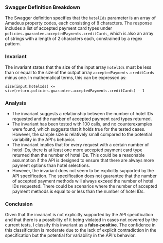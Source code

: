 ### Swagger Definition Breakdown
The Swagger definition specifies that the `hotelIds` parameter is an array of Amadeus property codes, each consisting of 8 characters. The response includes a list of accepted payment card types under `policies.guarantee.acceptedPayments.creditCards`, which is also an array of strings with a length of 2 characters each, constrained by a regex pattern.

### Invariant
The invariant states that the size of the input array `hotelIds` must be less than or equal to the size of the output array `acceptedPayments.creditCards` minus one. In mathematical terms, this can be expressed as: 

`size(input.hotelIds) <= size(return.policies.guarantee.acceptedPayments.creditCards) - 1`

### Analysis
- The invariant suggests a relationship between the number of hotel IDs requested and the number of accepted payment card types returned. 
- The invariant has been tested with 100 calls, and no counterexamples were found, which suggests that it holds true for the tested cases. However, the sample size is relatively small compared to the potential variability in the API's behavior.
- The invariant implies that for every request with a certain number of hotel IDs, there is at least one more accepted payment card type returned than the number of hotel IDs. This could be a reasonable assumption if the API is designed to ensure that there are always more payment options than hotel selections.
- However, the invariant does not seem to be explicitly supported by the API specification. The specification does not guarantee that the number of accepted payment methods will always exceed the number of hotel IDs requested. There could be scenarios where the number of accepted payment methods is equal to or less than the number of hotel IDs.

### Conclusion
Given that the invariant is not explicitly supported by the API specification and that there is a possibility of it being violated in cases not covered by the current tests, I classify this invariant as a **false-positive**. The confidence in this classification is moderate due to the lack of explicit contradiction in the specification but the potential for variability in the API's behavior.
